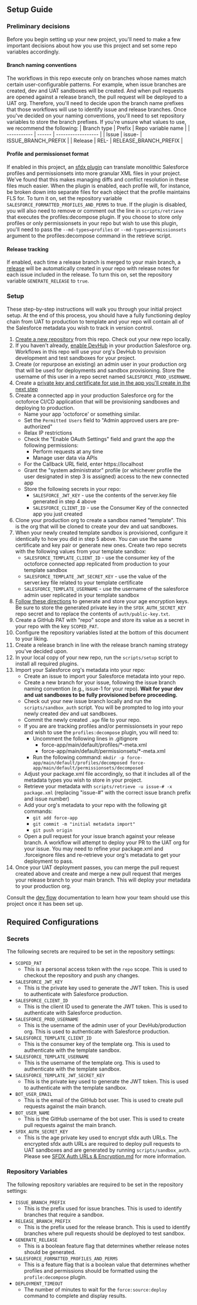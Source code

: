## Setup Guide

### Preliminary decisions
Before you begin setting up your new project, you'll need to make a few important decisions about how you use this project and set some repo variables accordingly.

#### Branch naming conventions
The workflows in this repo execute only on branches whose names match certain user-configurable patterns. For example, when issue branches are created, dev and UAT sandboxes will be created. And when pull requests are opened against a release branch, the pull request will be deployed to a UAT org. Therefore, you'll need to decide upon the branch name prefixes that those workflows will use to identify issue and release branches. Once you've decided on your naming conventions, you'll need to set repository variables to store the branch prefixes. If you're unsure what values to use, we recommend the following:
| Branch type | Prefix | Repo variable name |
| ----------- | ------ | ------------------ |
| Issue       | issue- | ISSUE_BRANCH_PREFIX |
| Release     | REL-   | RELEASE_BRANCH_PREFIX |

#### Profile and permissionset format
If enabled in this project, an [sfdx plugin](https://www.npmjs.com/package/@rdietrick/sfdx-profile-decompose) can translate monolithic Salesforce profiles and permissionsets into more granular XML files in your project. We've found that this makes managing diffs and conflict resolution in these files much easier. When the plugin is enabled, each profile will, for instance, be broken down into separate files for each object that the profile maintains FLS for. To turn it on, set the repository variable `SALESFORCE_FORMATTED_PROFILES_AND_PERMS` to true. If the plugin is disabled, you will also need to remove or comment out the line in `scripts/retrieve` that executes the profiles:decompose plugin. If you choose to store only profiles or only permissionsets in your repo but wish to use this plugin, you'll need to pass the `--md-types=profiles` or `--md-types=permissionsets` argument to the profiles:decompose command in the retrieve script.

#### Release tracking
If enabled, each time a release branch is merged to your main branch, a [release](https://docs.github.com/en/repositories/releasing-projects-on-github/managing-releases-in-a-repository) will be automatically created in your repo with release notes for each issue included in the release. To turn this on, set the repository variable `GENERATE_RELEASE` to `true`.

### Setup

These step-by-step instructions will walk you through your initial project setup. At the end of this process, you should have a fully functioning deploy chain from UAT to production to template and your repo will contain all of the Salesforce metadata you wish to track in version control.

1. [Create a new repository](https://github.com/new?owner=&template_name=octoforce-actions&template_owner=github) from this repo. Check out your new repo locally.
2. If you haven't already, [enable DevHub](https://help.salesforce.com/s/articleView?id=sf.sfdx_setup_enable_devhub.htm&type=5) in your production Salesforce org. Workflows in this repo will use your org's DevHub to provision development and test sandboxes for your project.
3. Create (or repurpose an existing) an admin user in your production org that will be used for deployments and sandbox provisioning. Store the username of this user in a repo secret named `SALESFORCE_PROD_USERNAME`.
4. Create a [private key and certificate for use in the app you'll create in the next step](https://developer.salesforce.com/docs/atlas.en-us.sfdx_dev.meta/sfdx_dev/sfdx_dev_auth_key_and_cert.htm)
5. Create a connected app in your production Salesforce org for the octoforce CI/CD application that will be provisioning sandboxes and deploying to production.
    - Name your app 'octoforce' or something similar.
    - Set the `Permitted Users` field to "Admin approved users are pre-authorized"
    - Relax IP restrictions
    - Check the "Enable OAuth Settings" field and grant the app the following permissions:
      - Perform requests at any time
      - Manage user data via APIs
    - For the Callback URL field, enter https://localhost
    - Grant the "system administrator" profile (or whichever profile the user designated in step 3 is assigned) access to the new connected app
    - Store the following secrets in your repo:
      - `SALESFORCE_JWT_KEY` - use the contents of the server.key file generated in step 4 above
      - `SALESFORCE_CLIENT_ID` - use the Consumer Key of the connected app you just created
6. Clone your production org to create a sandbox named "template". This is the org that will be cloned to create your dev and uat sandboxes.
7. When your newly created template sandbox is provisioned, configure it identically to how you did in step 5 above. You can use the same certificate and key pair or generate new ones. Create two repo secrets with the following values from your template sandbox:
    - `SALESFORCE_TEMPLATE_CLIENT_ID` - use the consumer key of the octoforce connected app replicated from production to your template sandbox
    - `SALESFORCE_TEMPLATE_JWT_SECRET_KEY` - use the value of the server.key file related to your template certificate
    - `SALESFORCE_TEMPLATE_USERNAME` - use the username of the salesforce admin user replicated in your template sandbox
9. [Follow these directions](https://github.com/github/octoforce-actions/blob/add-setup-docs/docs/SFDX%20Auth%20URLs%20%26%20Encryption.md) to generate and store your age encryption keys. Be sure to store the generated private key in the `SFDX_AUTH_SECRET_KEY` repo secret and to replace the contents of `auth/public-key.txt`.
10. Create a GitHub PAT with "repo" scope and store its value as a secret in your repo with the key `SCOPED_PAT`.
11. Configure the repository variables listed at the bottom of this document to your liking.
12. Create a release branch in line with the release branch naming strategy you've decided upon.
13. In your local copy of your new repo, run the `scripts/setup` script to install all required plugins.
14. Import your Salesforce org's metadata into your repo:
    - Create an issue to import your Salesforce metadata into your repo.
    - Create a new branch for your issue, following the issue branch naming convention (e.g., issue-1 for your repo). **Wait for your dev and uat sandboxes to be fully provisioned before proceeding.**
    - Check out your new issue branch locally and run the `scripts/sandbox_auth` script. You will be prompted to log into your newly created dev and uat sandboxes.
    - Commit the newly created `.age` file to your repo.
    - If you are are tracking profiles and/or permissionsets in your repo and wish to use the `profiles:decompose` plugin, you will need to:
      - Uncomment the following lines in .gitignore 
        - force-app/main/default/profiles/*-meta.xml
        - force-app/main/default/permissionsets/*-meta.xml
      - Run the following command: `mkdir -p force-app/main/default/profiles/decomposed force-app/main/default/permissionsets/decomposed`
    - Adjust your package.xml file accordingly, so that it includes all of the metadata types you wish to store in your project.
    - Retrieve your metadata with `scripts/retrieve -u issue-# -x package.xml` (replacing "issue-#" with the correct issue branch prefix and issue number)
    - Add your org's metadata to your repo with the following git commands:
        - `git add force-app`
        - `git commit -m "initial metadata import"`
        - `git push origin`
    - Open a pull request for your issue branch against your release branch. A workflow will attempt to deploy your PR to the UAT org for your issue. You may need to refine your package.xml and .forceignore files and re-retrieve your org's metadata to get your deployment to pass.
15. Once your UAT deployment passes, you can merge the pull request created above and create and merge a new pull request that merges your release branch to your main branch. This will deploy your metadata to your production org.

Consult the [dev flow](./Dev_Flow.md) documentation to learn how your team should use this project once it has been set up.


## Required Configurations

### Secrets

The following secrets are required to be set in the repository settings:

- `SCOPED_PAT`
  - This is a personal access token with the `repo` scope. This is used to checkout the repository and push any changes.
- `SALESFORCE_JWT_KEY`
  - This is the private key used to generate the JWT token. This is used to authenticate with Salesforce production.
- `SALESFORCE_CLIENT_ID`
  - This is the client ID used to generate the JWT token. This is used to authenticate with Salesforce production.
- `SALESFORCE_PROD_USERNAME`
  - This is the username of the admin user of your DevHub/production org. This is used to authenticate with Salesforce production.
- `SALESFORCE_TEMPLATE_CLIENT_ID`
  - This is the consumer key of the template org. This is used to authenticate with the template sandbox.
- `SALESFORCE_TEMPLATE_USERNAME`
  - This is the username of the template org. This is used to authenticate with the template sandbox.
- `SALESFORCE_TEMPLATE_JWT_SECRET_KEY`
  - This is the private key used to generate the JWT token. This is used to authenticate with the template sandbox.
- `BOT_USER_EMAIL`
  - This is the email of the GitHub bot user. This is used to create pull requests against the main branch.
- `BOT_USER_NAME`
  - This is the GitHub username of the bot user. This is used to create pull requests against the main branch.
- `SFDX_AUTH_SECRET_KEY`
  - This is the age private key used to encrypt sfdx auth URLs. The encrypted sfdx auth URLs are required to deploy pull requests to UAT sandboxes and are generated by running `scripts/sandbox_auth`. Please see [SFDX Auth URLs & Encryption.md](SFDX%20Auth%20URLs%20%26%20Encryption.md) for more information.

### Repository Variables

The following repository variables are required to be set in the repository settings:

- `ISSUE_BRANCH_PREFIX`
  - This is the prefix used for issue branches. This is used to identify branches that require a sandbox.
- `RELEASE_BRANCH_PREFIX`
  - This is the prefix used for the release branch. This is used to identify branches where pull requests should be deployed to test sandbox.
- `GENERATE_RELEASE`
  - This is a boolean feature flag that determines whether release notes should be generated.
- `SALESFORCE_FORMATTED_PROFILES_AND_PERMS`
  - This is a feature flag that is a boolean value that determines whether profiles and permissions should be formatted using the `profile:decompose` plugin.
- `DEPLOYMENT_TIMEOUT`
  - The number of minutes to wait for the `force:source:deploy` command to complete and display results.
